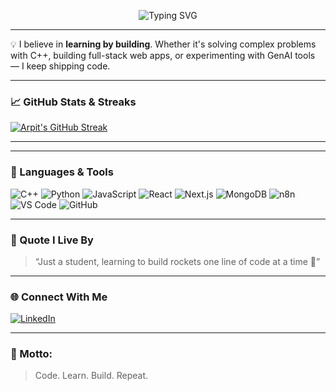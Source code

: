 <p align="center">
  <img src="https://readme-typing-svg.demolab.com?font=Fira+Code&size=22&pause=1000&color=F7931E&center=true&vCenter=true&multiline=true&width=435&lines=Hi+I'm+Arpit+Prajapati!;C%2B%2B+%7C+DSA+%7C+Gen+AI+%7C+Full+Stack+Dev;Student+today%2C+CTO+tomorrow!+%F0%9F%9A%80" alt="Typing SVG" />
</p>
















---

💡 I believe in **learning by building**. Whether it's solving complex problems with C++, building full-stack web apps, or experimenting with GenAI tools — I keep shipping code.

---

### 📈 GitHub Stats & Streaks

[![Arpit's GitHub Streak](https://github-readme-streak-stats-eight.vercel.app?user=arpitcodelab&theme=tokyonight)](https://git.io/streak-stats)


---
<!--
### 🏆 GitHub Trophies

[![trophy](https://github-profile-trophy.vercel.app/?username=arpitcodelab&theme=gruvbox&no-frame=true&margin-w=10)](https://github.com/ryo-ma/github-profile-trophy)

-->

---

### 🚀 Languages & Tools

![C++](https://img.shields.io/badge/C%2B%2B-00599C?style=flat&logo=c%2B%2B&logoColor=white)
![Python](https://img.shields.io/badge/Python-3776AB?style=flat&logo=python&logoColor=white)
![JavaScript](https://img.shields.io/badge/JavaScript-F7DF1E?style=flat&logo=javascript&logoColor=black)
![React](https://img.shields.io/badge/React-20232A?style=flat&logo=react&logoColor=61DAFB)
![Next.js](https://img.shields.io/badge/Next.js-000?style=flat&logo=next.js&logoColor=white)
![MongoDB](https://img.shields.io/badge/MongoDB-4EA94B?style=flat&logo=mongodb&logoColor=white)
![n8n](https://img.shields.io/badge/n8n-FA6E59?style=flat&logo=n8n&logoColor=white)
![VS Code](https://img.shields.io/badge/VS_Code-007ACC?style=flat&logo=visual-studio-code&logoColor=white)
![GitHub](https://img.shields.io/badge/GitHub-181717?style=flat&logo=github&logoColor=white)

---

### 🧠 Quote I Live By

> “Just a student, learning to build rockets one line of code at a time 🚀”

---

### 🌐 Connect With Me

[![LinkedIn](https://img.shields.io/badge/LinkedIn-blue?style=flat&logo=linkedin)](https://www.linkedin.com/in/arpit-prajapati-open-to-work/)



---

### 👑 Motto:
> Code. Learn. Build. Repeat.
